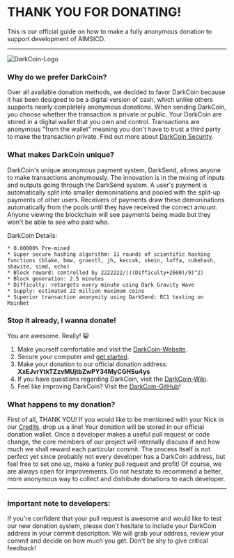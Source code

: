 # THANK YOU FOR DONATING!

This is our official guide on how to make a fully anonymous donation to support development of AIMSICD.

---

![DarkCoin-Logo](https://avatars2.githubusercontent.com/u/6827093?s=460)

### Why do we prefer DarkCoin?

Over all available donation methods, we decided to favor DarkCoin because it has been designed to be a digital version of cash, which unlike others supports nearly completely anonymous donations. When sending DarkCoin, you choose whether the transaction is private or public. Your DarkCoin are stored in a digital wallet that you own and control. Transactions are anonymous "from the wallet" meaning you don't have to trust a third party to make the transaction private. Find out more about [DarkCoin Security](https://www.darkcoin.io/intro.html).

### What makes DarkCoin unique?

DarkCoin's unique anonymous payment system, DarkSend, allows anyone to make transactions anonymously. The innovation is in the mixing of inputs and outputs going through the DarkSend system. A user's payment is automatically split into smaller demoninations and pooled with the split-up payments of other users. Receivers of payments draw these demoninations automatically from the pools until they have received the correct amount. Anyone viewing the blockchain will see payments being made but they won't be able to see who paid who.

DarkCoin Details:

```
* 0.00000% Pre-mined
* Super secure hashing algorithm: 11 rounds of scientific hashing functions (blake, bmw, groestl, jh, keccak, skein, luffa, cubehash, shavite, simd, echo)
* Block reward: controlled by 2222222/(((Difficulty+2600)/9)^2)
* Block generation: 2.5 minutes
* Difficulty: retargets every minute using Dark Gravity Wave
* Supply: estimated 22 million maximum coins
* Superior transaction anonymity using DarkSend: RC1 testing on MainNet
```

### Stop it already, I wanna donate!

You are awesome. Really! :smile_cat: 

1. Make yourself comfortable and visit the [DarkCoin-Website](https://www.darkcoin.io/).
2. Secure your computer and [get started](https://www.darkcoin.io/getstarted.html).
3. Make your donation to our official donation address: **XxEJvrYtkTZzvMUjtbZwPY34MyCGHSu4ys**
4. If you have questions regarding DarkCoin, visit the [DarkCoin-Wiki](http://wiki.darkcoin.eu/wiki/Main_Page).
5. Feel like improving DarkCoin? Visit the [DarkCoin-GitHub](https://github.com/darkcoinproject)!

### What happens to my donation?

First of all, THANK YOU! If you would like to be mentioned with your Nick in our [Credits](https://github.com/SecUpwN/Android-IMSI-Catcher-Detector#credits--greetings), drop us a line! Your donation will be stored in our official donation wallet. Once a developer makes a useful pull request or code change, the core members of our project will internally discuss if and how much we shall reward each particular commit. The process itself is not perfect yet since probably not every developer has a DarkCoin address, but feel free to set one up, make a funky pull request and profit! Of course, we are always open for improvements. Do not hesitate to recommend a better, more anonymous way to collect and distribute donations to each developer.

---

### Important note to developers:

If you're confident that your pull request is awesome and would like to test our new donation system, please don't hesitate to include your DarkCoin address in your commit description. We will grab your address, review your commit and decide on how much you get. Don't be shy to give critical feedback!